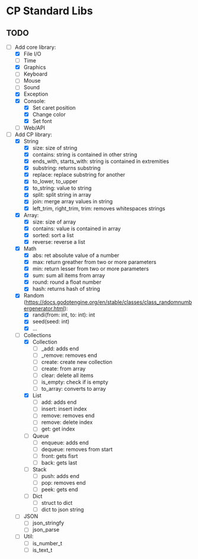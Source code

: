 # CP Standard Libs
 
## TODO
- [ ] Add core library:
    - [X] File I/O
    - [ ] Time
    - [X] Graphics
    - [ ] Keyboard
    - [ ] Mouse
    - [ ] Sound
    - [X] Exception
    - [X] Console:
        - [X] Set caret position
        - [X] Change color
        - [X] Set font
    - [ ] Web/API
- [ ] Add CP library:
    - [X] String
        - [X] size: size of string
        - [X] contains: string is contained in other string
        - [X] ends_with, starts_with: string is contained in extremities
        - [X] substring: returns substring
        - [X] replace: replace substring for another
        - [X] to_lower, to_upper
        - [X] to_string: value to string
        - [X] split: split string in array
        - [X] join: merge array values in string
        - [X] left_trim, right_trim, trim: removes whitespaces strings
    - [X] Array:
        - [X] size: size of array
        - [X] contains: value is contained in array
        - [X] sorted: sort a list
        - [X] reverse: reverse a list
    - [X] Math
        - [X] abs: ret absolute value of a number
        - [X] max: return greather from two or more parameters
        - [X] min: return lesser from two or more parameters
        - [X] sum: sum all items from array
        - [X] round: round a float number
        - [X] hash: returns hash of string
    - [X] Random (https://docs.godotengine.org/en/stable/classes/class_randomnumbergenerator.html):
        - [X] randi(from: int, to: int): int
        - [X] seed(seed: int)
        - [X] ...
    - [ ] Collections
        - [X] Collection
            - [ ] _add: adds end
            - [ ] _remove: removes end
            - [ ] create: create new collection
            - [ ] create: from array
            - [ ] clear: delete all items
            - [ ] is_empty: check if is empty
            - [ ] to_array: converts to array
        - [X] List
            - [ ] add: adds end
            - [ ] insert: insert index
            - [ ] remove: removes end
            - [ ] remove: delete index
            - [ ] get: get index
        - [ ] Queue
            - [ ] enqueue: adds end
            - [ ] dequeue: removes from start
            - [ ] front: gets fisrt
            - [ ] back: gets last
        - [ ] Stack
            - [ ] push: adds end
            - [ ] pop: removes end
            - [ ] peek: gets end
        - [ ] Dict
            - [ ] struct to dict
            - [ ] dict to json string
    - [ ] JSON
        - [ ] json_stringfy
        - [ ] json_parse
    - [ ] Util:
        - [ ] is_number_t
        - [ ] is_text_t